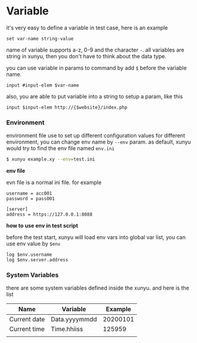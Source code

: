# Variable

it's very easy to define a variable in test case, here is an example

```
set var-name string-value
```

name of variable supports a-z, 0-9 and the character `-`. all variables are string in xunyu, then you don't have to think about the data type.



you can use variable in params to command by add `$` before the variable name.

```
input #input-elem $var-name
```

also, you are able to put variable into a string to setup a param, like this

```
input $input-elem http://{$website}/index.php
```





### Environment

environment file use to set up different configuration values for different environment,  you can change env name by `--env`  param. as default, xunyu would try to find the env file named `env.ini`

```bash
$ xunyu example.xy --env=test.ini
```

**env file**

evn file is a normal ini file. for example

```in
username = acc001
password = pass001

[server]
address = https://127.0.0.1:8088
```

**how to use env in test script**

before the test start, xunyu will load env vars into global var list, you can use env value by `$env`

```
log $env.username
log $env.server.address
```





### System Variables

there are some system variables defined inside the xunyu. and here is the list

| Name         | Variable      | Example  |
| ------------ | ------------- | -------- |
| Current date | Data.yyyymmdd | 20200101 |
| Current time | Time.hhiiss   | 125959   |
|              |               |          |



